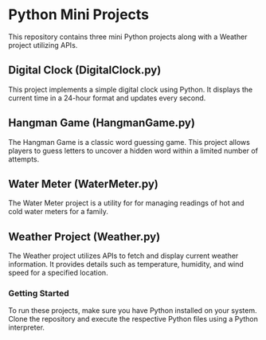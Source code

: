# Python Mini Projects
This repository contains three mini Python projects along with a Weather project utilizing APIs.

## Digital Clock (DigitalClock.py)
This project implements a simple digital clock using Python. It displays the current time in a 24-hour format and updates every second.

## Hangman Game (HangmanGame.py)
The Hangman Game is a classic word guessing game. This project allows players to guess letters to uncover a hidden word within a limited number of attempts.

## Water Meter (WaterMeter.py)
The Water Meter project is a utility for for managing readings of hot and cold water meters for a family.

## Weather Project (Weather.py)
The Weather project utilizes APIs to fetch and display current weather information. It provides details such as temperature, humidity, and wind speed for a specified location.

### Getting Started
To run these projects, make sure you have Python installed on your system. Clone the repository and execute the respective Python files using a Python interpreter.

